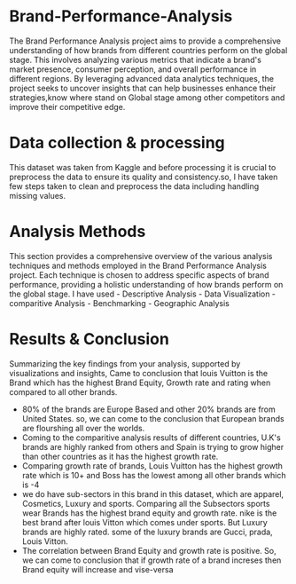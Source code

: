 # Brand-Performance-Analysis
The Brand Performance Analysis project aims to provide a comprehensive understanding of how brands from different countries perform on the global stage. This involves analyzing various metrics that indicate a brand's market presence, consumer perception, and overall performance in different regions. By leveraging advanced data analytics techniques, the project seeks to uncover insights that can help businesses enhance their strategies,know where stand on Global stage among other competitors and improve their competitive edge.

# Data collection & processing
This dataset was taken from Kaggle and before processing it is crucial to preprocess the data to ensure its quality and consistency.so, I have taken few steps taken to clean and preprocess the data including handling missing values.

# Analysis Methods
This section provides a comprehensive overview of the various analysis techniques and methods employed in the Brand Performance Analysis project. Each technique is chosen to address specific aspects of brand performance, providing a holistic understanding of how brands perform on the global stage.
I have used - Descriptive Analysis
            - Data Visualization
            - comparitive Analysis
            - Benchmarking
            - Geographic Analysis

# Results & Conclusion
Summarizing the key findings from your analysis, supported by visualizations and insights, Came to conclusion that louis Vuitton is the Brand which has the highest Brand Equity, Growth rate and rating when compared to all other brands. 
- 80% of the brands are Europe Based and other 20% brands are from United States. so, we can come to the conclusion that European brands are flourshing all over the worlds.
- Coming to the comparitive analysis results of different countries, U.K's brands are highly ranked from others and Spain is trying to grow higher than other countries as it 
  has the highest growth rate.
- Comparing growth rate of brands, Louis Vuitton has the highest growth rate which is 10+ and Boss has the lowest among all other brands which is -4
- we do have sub-sectors in this brand in this dataset, which are apparel, Cosmetics, Luxury and sports. Comparing all the Subsectors sports wear Brands has the highest 
  brand equity and growth rate. nike is the best brand after louis Vitton which comes under sports. But Luxury brands are highly rated. some of the luxury brands are Gucci, 
  prada, Louis Vitton.
- The correlation between Brand Equity and growth rate is positive. So, we can come to conclusion that if growth rate of a brand increses then Brand equity will increase and 
  vise-versa
